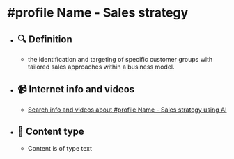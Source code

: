 # #profile Name - Sales strategy
- ## 🔍 Definition
  - the identification and targeting of specific customer groups with tailored sales approaches within a business model.
- ## 📹 Internet info and videos
  - [Search info and videos about #profile Name - Sales strategy using AI](https://www.perplexity.ai/search?q=videos+about+Sales+strategy:+the+identification+and+targeting+of+specific+customer+groups+with+tailored+sales+approaches+within+a+business+model.
)
- ## 📰 Content type 
  - Content is of type text
